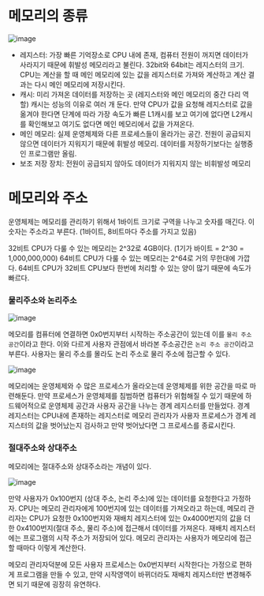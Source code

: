 # 메모리의 종류
![image](https://github.com/skcy1515/Programming-Study/assets/140364849/e475e09f-34c1-44ff-a82e-93d0bd657472)
- 레지스터: 가장 빠른 기억장소로 CPU 내에 존재, 컴퓨터 전원이 꺼지면 데이터가 사라지기 때문에 휘발성 메모리라고 불린다. 32bit와 64bit는 레지스터의 크기. CPU는 계산을 할 때 메인 메모리에 있는 값을 레지스터로 가져와 계산하고 계산 결과는 다시 메인 메모리에 저장시킨다.
- 캐시: 미리 가져온 데이터를 저장하는 곳 (레지스터와 메인 메모리의 중간 다리 역할) 캐시는 성능의 이유로 여러 개 둔다. 만약 CPU가 값을 요청해 레지스터로 값을 옮겨야 한다면 단계에 따라 가장 속도가 빠른 L1캐시를 보고 여기에 없다면 L2캐시를 확인해보고 여기도 없다면 메인 메모리에서 값을 가져온다.
- 메인 메모리: 실제 운영체제와 다른 프로세스들이 올라가는 공간. 전원이 공급되지 않으면 데이터가 지워지기 때문에 휘발성 메모리. 데이터를 저장하기보다는 실행중인 프로그램만 올림.
- 보조 저장 장치: 전원이 공급되지 않아도 데이터가 지워지지 않는 비휘발성 메모리

# 메모리와 주소
운영체제는 메모리를 관리하기 위해서 1바이트 크기로 구역을 나누고 숫자를 매긴다. 이 숫자는 주소라고 부른다. (1바이트, 8비트마다 주소를 가지고 있음)

32비트 CPU가 다룰 수 있는 메모리는 2^32로 4GB이다. (1기가 바이트 = 2^30 = 1,000,000,000) 64비트 CPU가 다룰 수 있는 메모리는 2^64로 거의 무한대에 가깝다. 64비트 CPU가 32비트 CPU보다 한번에 처리할 수 있는 양이 많기 때문에 속도가 빠르다.

### 물리주소와 논리주소
![image](https://github.com/skcy1515/Programming-Study/assets/140364849/54dad4aa-e100-4995-9efc-78acaff85ee0)

메모리를 컴퓨터에 연결하면 0x0번지부터 시작하는 주소공간이 있는데 이를 `물리 주소 공간`이라고 한다. 이와 다르게 사용자 관점에서 바라본 주소공간은 `논리 주소 공간`이라고 부른다. 사용자는 물리 주소를 몰라도 논리 주소로 물리 주소에 접근할 수 있다.

![image](https://github.com/skcy1515/Programming-Study/assets/140364849/380b0429-d91a-4441-a0ad-62f13334d2ec)

메모리에는 운영체제와 수 많은 프로세스가 올라오는데 운영체제를 위한 공간을 따로 마련해둔다. 만약 프로세스가 운영체제를 침범하면 컴퓨터가 위험해질 수 있기 때문에 하드웨어적으로 운영체제 공간과 사용자 공간을 나누는 경계 레지스터를 만들었다. 경계 레지스터는 CPU내에 존재하는 레지스터로 메모리 관리자가 사용자 프로세스가 경계 레지스터의 값을 벗어났는지 검사하고 만약 벗어났다면 그 프로세스를 종료시킨다. 

### 절대주소와 상대주소
메모리에는 절대주소와 상대주소라는 개념이 있다.

![image](https://github.com/skcy1515/Programming-Study/assets/140364849/e3824987-633c-4a4c-8c2f-a9394345f238)

만약 사용자가 0x100번지 (상대 주소, 논리 주소)에 있는 데이터를 요청한다고 가정하자. CPU는 메모리 관리자에게 100번지에 있는 데이터를 가져오라고 하는데, 메모리 관리자는 CPU가 요청한 0x100번지와 재배치 레지스터에 있는 0x4000번지의 값을 더한 0x4100번지(절대 주소, 물리 주소)에 접근해서 데이터를 가져온다. 재배치 레지스터에는 프로그램의 시작 주소가 저장되어 있다. 메모리 관리자는 사용자가 메모리에 접근할 때마다 이렇게 계산한다.

메모리 관리자덕분에 모든 사용자 프로세스는 0x0번지부터 시작한다는 가정으로 편하게 프로그램을 만들 수 있고, 만약 시작영역이 바뀌더라도 재배치 레지스터만 변경해주면 되기 때문에 굉장히 유연하다.

